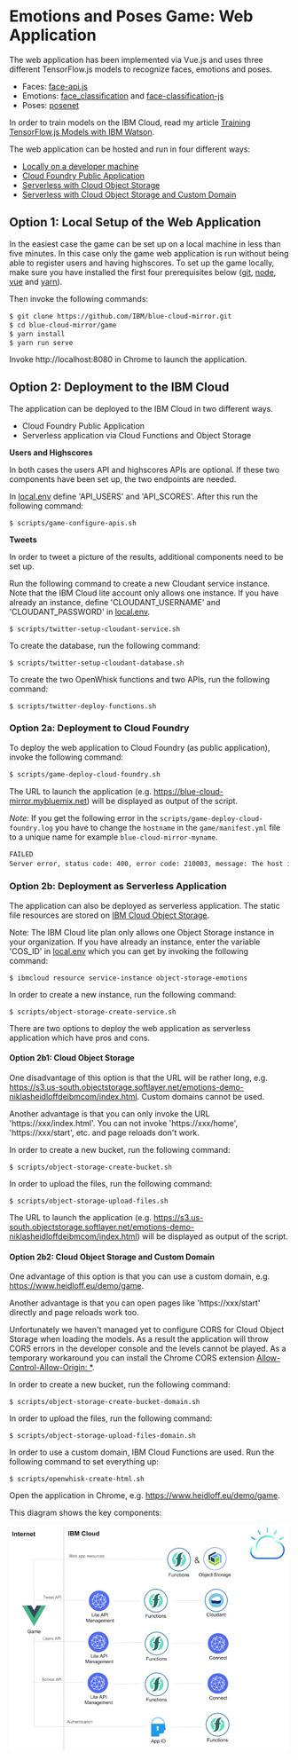 # Emotions and Poses Game: Web Application

The web application has been implemented via Vue.js and uses three different TensorFlow.js models to recognize faces, emotions and poses.

* Faces: [face-api.js](https://github.com/justadudewhohacks/face-api.js)
* Emotions: [face_classification](https://github.com/oarriaga/face_classification) and [face-classification-js](https://github.com/tupleblog/face-classification-js)
* Poses: [posenet](https://github.com/tensorflow/tfjs-models/tree/master/posenet)

In order to train models on the IBM Cloud, read my article [Training TensorFlow.js Models with IBM Watson](http://heidloff.net/article/tensorflowjs-ibm-watson-web-browsers-dl).

The web application can be hosted and run in four different ways:

* [Locally on a developer machine](#option-1:-local-setup-of-the-web-application)
* [Cloud Foundry Public Application](#option-2a:-deployment-to-cloud-foundry)
* [Serverless with Cloud Object Storage](#option-2b1:-cloud-object-storage)
* [Serverless with Cloud Object Storage and Custom Domain](#option-2b2:-cloud-object-storage-and-custom-domain)

## Option 1: Local Setup of the Web Application

In the easiest case the game can be set up on a local machine in less than five minutes. In this case only the game web application is run without being able to register users and having highscores. To set up the game locally, make sure you have installed the first four prerequisites below ([git](https://git-scm.com/downloads), [node](https://nodejs.org/en/download/),  [vue](https://cli.vuejs.org/) and [yarn](https://yarnpkg.com/lang/en/docs/install/#mac-stable)).

Then invoke the following commands:

```
$ git clone https://github.com/IBM/blue-cloud-mirror.git
$ cd blue-cloud-mirror/game
$ yarn install
$ yarn run serve
```

Invoke http://localhost:8080 in Chrome to launch the application.

## Option 2: Deployment to the IBM Cloud

The application can be deployed to the IBM Cloud in two different ways.

* Cloud Foundry Public Application
* Serverless application via Cloud Functions and Object Storage

**Users and Highscores**

In both cases the users API and highscores APIs are optional. If these two components have been set up, the two endpoints are needed.

In [local.env](local.env) define 'API_USERS' and 'API_SCORES'. After this run the following command:

```
$ scripts/game-configure-apis.sh
```

**Tweets**

In order to tweet a picture of the results, additional components need to be set up.

Run the following command to create a new Cloudant service instance. Note that the IBM Cloud lite account only allows one instance. If you have already an instance, define 'CLOUDANT_USERNAME' and 'CLOUDANT_PASSWORD' in [local.env](local.env).

```
$ scripts/twitter-setup-cloudant-service.sh
```

To create the database, run the following command:

```
$ scripts/twitter-setup-cloudant-database.sh
```

To create the two OpenWhisk functions and two APIs, run the following command:

```
$ scripts/twitter-deploy-functions.sh
```

### Option 2a: Deployment to Cloud Foundry

To deploy the web application to Cloud Foundry (as public application), invoke the following command:

```sh
$ scripts/game-deploy-cloud-foundry.sh
```

The URL to launch the application (e.g. https://blue-cloud-mirror.mybluemix.net) will be displayed as output of the script.

_Note:_ If you get the following error in the `scripts/game-deploy-cloud-foundry.log` you have to change the `hostname` in the `game/manifest.yml` file to a unique name for example `blue-cloud-mirror-myname`.

```sh
FAILED
Server error, status code: 400, error code: 210003, message: The host is taken: blue-cloud-mirror
```


### Option 2b: Deployment as Serverless Application

The application can also be deployed as serverless application. The static file resources are stored on [IBM Cloud Object Storage](https://console.bluemix.net/catalog/services/cloud-object-storage). 

Note: The IBM Cloud lite plan only allows one Object Storage instance in your organization. If you have already an instance, enter the variable 'COS_ID' in [local.env](local.env) which you can get by invoking the following command:

```
$ ibmcloud resource service-instance object-storage-emotions
```

In order to create a new instance, run the following command:

```
$ scripts/object-storage-create-service.sh
```

There are two options to deploy the web application as serverless application which have pros and cons.

#### Option 2b1: Cloud Object Storage

One disadvantage of this option is that the URL will be rather long, e.g. https://s3.us-south.objectstorage.softlayer.net/emotions-demo-niklasheidloffdeibmcom/index.html. Custom domains cannot be used.

Another advantage is that you can only invoke the URL 'https://xxx/index.html'. You can not invoke 'https://xxx/home', 'https://xxx/start', etc. and page reloads don't work.

In order to create a new bucket, run the following command:

```
$ scripts/object-storage-create-bucket.sh
```

In order to upload the files, run the following command:

```
$ scripts/object-storage-upload-files.sh
```

The URL to launch the application (e.g. https://s3.us-south.objectstorage.softlayer.net/emotions-demo-niklasheidloffdeibmcom/index.html) will be displayed as output of the script.

#### Option 2b2: Cloud Object Storage and Custom Domain

One advantage of this option is that you can use a custom domain, e.g. https://www.heidloff.eu/demo/game.

Another advantage is that you can open pages like 'https://xxx/start' directly and page reloads work too.

Unfortunately we haven't managed yet to configure CORS for Cloud Object Storage when loading the models. As a result the application will throw CORS errors in the developer console and the levels cannot be played. As a temporary workaround you can install the Chrome CORS extension [Allow-Control-Allow-Origin: *](https://chrome.google.com/webstore/detail/allow-control-allow-origi/nlfbmbojpeacfghkpbjhddihlkkiljbi?hl=en).

In order to create a new bucket, run the following command:

```
$ scripts/object-storage-create-bucket-domain.sh
```

In order to upload the files, run the following command:

```
$ scripts/object-storage-upload-files-domain.sh
```

In order to use a custom domain, IBM Cloud Functions are used. Run the following command to set everything up:

```
$ scripts/openwhisk-create-html.sh
```

Open the application in Chrome, e.g. https://www.heidloff.eu/demo/game.

This diagram shows the key components:

![alt text](../images/diagram-serverless-900.jpeg "architecture diagram")